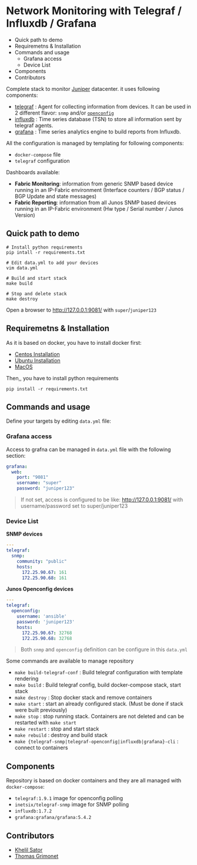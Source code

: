 # Network Monitoring with Telegraf / Influxdb / Grafana

<!-- MarkdownTOC -->

- Quick path to demo
- Requiremetns & Installation
- Commands and usage
    - Grafana access
    - Device List
- Components
- Contributors

<!-- /MarkdownTOC -->

Complete stack to monitor [Juniper](https://www.juniper.net) datacenter. it uses following components:

- [telegraf](https://www.influxdata.com/time-series-platform/telegraf/) : Agent for collecting information from devices. It can be used in 2 different flavor: `snmp` and/or [`openconfig`](http://www.openconfig.net/)
- [influxdb](https://www.influxdata.com/) : Time series database (TSN) to store all information sent by telegraf agents.
- [grafana](https://grafana.com/) : Time series analytics engine to build reports from Influxdb.

All the configuration is managed by templating for following components:

- `docker-compose` file
- `telegraf` configuration

Dashboards available:

- **Fabric Monitoring**: information from generic SNMP based device running in an IP-Fabric environment (Interface counters / BGP status / BGP Update and state messages)
- **Fabric Reporting**: information from all Junos SNMP based devices running in an IP-Fabric environment (Hw type / Serial number / Junos Version)

## Quick path to demo

```shell
# Install python requirements
pip intall -r requirements.txt

# Edit data.yml to add your devices
vim data.yml

# Build and start stack
make build

# Stop and delete stack
make destroy
```

Open a browser to http://127.0.0.1:9081/ with `super`/`juniper123`

## Requiremetns & Installation

As it is based on docker, you have to install docker first:

- [Centos Installation](https://docs.docker.com/install/linux/docker-ce/centos/)
- [Ubuntu Installation](https://docs.docker.com/install/linux/docker-ce/ubuntu/)
- [MacOS](https://docs.docker.com/docker-for-mac/install/)

Then,, you have to install python requirements

```shell
pip install -r requirements.txt
```

## Commands and usage

Define your targets by editing `data.yml` file:

### Grafana access

Access to grafna can be managed in `data.yml` file with the following section:

```yaml
grafana:
  web:
    port: "9081"
    username: "super"
    password: "juniper123"
```

> If not set, access is configured to be like: http://127.0.0.1:9081/ with username/password set to super/juniper123

### Device List
__SNMP devices__

```yaml
---
telegraf:
  snmp:
    community: "public"
    hosts:
      172.25.90.67: 161
      172.25.90.68: 161
```

__Junos Openconfig devices__

```yaml
---
telegraf:
  openconfig:
    username: 'ansible'
    password: 'juniper123'
    hosts:
      172.25.90.67: 32768
      172.25.90.68: 32768
```

> Both `snmp` and `openconfig` definition can be configure in this `data.yml`

Some commands are available to manage repository

- `make build-telegraf-conf` : Build telegraf configuration with template rendering
- `make build` : Build telegraf config, build docker-compose stack, start stack
- `make destroy` : Stop docker stack and remove containers
- `make start` : start an already configured stack. (Must be done if stack were built previously)
- `make stop` : stop running stack. Containers are not deleted and can be restarted with `make start`
- `make restart` : stop and start stack
- `make rebuild` : destroy and build stack
- `make {telegraf-snmp|telegraf-openconfig|influxdb|grafana}-cli` : connect to containers

## Components

Repository is based on docker containers and they are all managed with `docker-compose`:

- `telegraf:1.9.1` image for openconfig polling
- `inetsix/telegraf-snmp` image for SNMP polling
- `influxdb:1.7.2`
- `grafana:grafana/grafana:5.4.2`

## Contributors

- [Khelil Sator](https://github.com/ksator)
- [Thomas Grimonet](https://github.com/titom73)